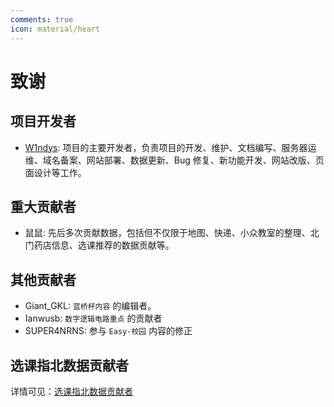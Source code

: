 ```yaml
---
comments: true
icon: material/heart
---
```


# 致谢

## 项目开发者

- [W1ndys](https://github.com/W1ndys): 项目的主要开发者，负责项目的开发、维护、文档编写、服务器运维、域名备案、网站部署、数据更新、Bug 修复、新功能开发、网站改版、页面设计等工作。

## 重大贡献者

- 鼠鼠: 先后多次贡献数据，包括但不仅限于地图、快递、小众教室的整理、北门药店信息、选课推荐的数据贡献等。

## 其他贡献者

- Giant_GKL: `蓝桥杯内容` 的编辑者。
- Ianwusb: `数字逻辑电路重点` 的贡献者
- SUPER4NRNS: 参与 `Easy-校园` 内容的修正

## 选课指北数据贡献者

详情可见：[选课指北数据贡献者](/Easy-SelectCourse/Curriculum-Recommend/Contributors/)
